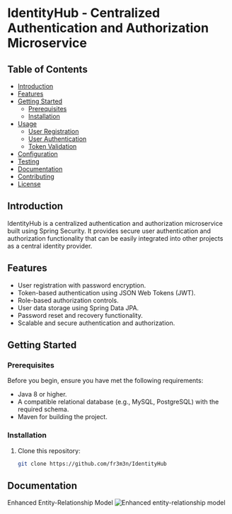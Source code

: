 # IdentityHub - Centralized Authentication and Authorization Microservice

## Table of Contents
- [Introduction](#introduction)
- [Features](#features)
- [Getting Started](#getting-started)
   - [Prerequisites](#prerequisites)
   - [Installation](#installation)
- [Usage](#usage)
   - [User Registration](#user-registration)
   - [User Authentication](#user-authentication)
   - [Token Validation](#token-validation)
- [Configuration](#configuration)
- [Testing](#testing)
- [Documentation](#documentation)
- [Contributing](#contributing)
- [License](#license)

## Introduction

IdentityHub is a centralized authentication and authorization microservice built using Spring Security. It provides secure user authentication and authorization functionality that can be easily integrated into other projects as a central identity provider.

## Features

- User registration with password encryption.
- Token-based authentication using JSON Web Tokens (JWT).
- Role-based authorization controls.
- User data storage using Spring Data JPA.
- Password reset and recovery functionality.
- Scalable and secure authentication and authorization.

## Getting Started

### Prerequisites

Before you begin, ensure you have met the following requirements:

- Java 8 or higher.
- A compatible relational database (e.g., MySQL, PostgreSQL) with the required schema.
- Maven for building the project.

### Installation

1. Clone this repository:

   ```bash
   git clone https://github.com/fr3m3n/IdentityHub


## Documentation

Enhanced Entity-Relationship Model
![Enhanced entity-relationship model](docs/IdentityHub.drawio.png)